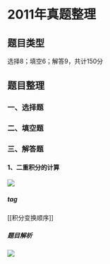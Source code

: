 # 2011年真题整理
## 题目类型
选择8；填空6；解答9，共计150分
## 题目整理
### 一、选择题
### 二、填空题
### 三、解答题
#### 1、二重积分的计算
![](https://rgdz-img.oss-cn-hangzhou.aliyuncs.com/img/20211127151420.png)

##### tag
[[积分变换顺序]]
##### 题目解析
![](https://rgdz-img.oss-cn-hangzhou.aliyuncs.com/img/20211127151527.png)
